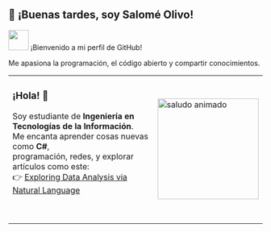 ## 👋 ¡Buenas tardes, soy Salomé Olivo!

<img src="https://media.giphy.com/media/hvRJCLFzcasrR4ia7z/giphy.gif" width="40">  
¡Bienvenido a mi perfil de GitHub!

Me apasiona la programación, el código abierto y compartir conocimientos.

<table>
  <tr>
    <td>

### ¡Hola! 👋  
Soy estudiante de **Ingeniería en Tecnologías de la Información**.  
Me encanta aprender cosas nuevas como **C#**,  
programación, redes, y explorar artículos como este:  
👉 [Exploring Data Analysis via Natural Language](https://medium.com/data-science/exploring-data-analysis-via-natural-language-approach-1-224965d1fb16)  

&nbsp;

</td>
    <td>
      <img src="https://media.giphy.com/media/hvRJCLFzcasrR4ia7z/giphy.gif" width="200" alt="saludo animado">
    </td>
  </tr>
</table>

